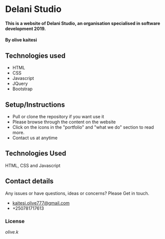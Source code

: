 # Delani Studio
#### This is a website of Delani Studio, an organisation specialised in software development 2019.
#### By **olive kaitesi**
## Technologies used
* HTML
* CSS
* Javascript
* JQuery
* Bootstrap
## Setup/Instructions
* Pull or clone the repository if you want use it
* Please browse through the content on the website
* Click on the icons in the "portfolio" and "what we do" section to read more.
* Contact us at anytime
## Technologies Used
HTML, CSS and Javascript
## Contact details
 Any issues or have questions, ideas or concerns? 
  Please Get in touch.
 * kaitesi.olive777@gmail.com
 * +250781717613
### License
*olive.k*
